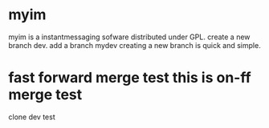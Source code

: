 # myim
myim is a instantmessaging sofware distributed under GPL.
create a new branch dev.
add a branch mydev
creating a new branch is quick and simple.

fast forward merge test
this is on-ff merge test
=======

clone dev test
